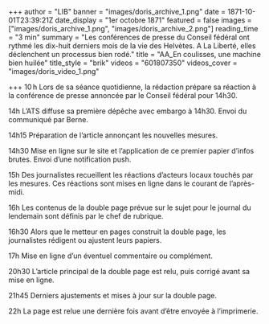 +++
author = "LIB"
banner = "images/doris_archive_1.png"
date = 1871-10-01T23:39:21Z
date_display = "1er octobre 1871"
featured = false
images = ["images/doris_archive_1.png", "images/doris_archive_2.png"]
reading_time = "3 min"
summary = "Les conférences de presse du Conseil fédéral ont rythmé les dix-huit derniers mois de la vie des Helvètes. A La Liberté, elles déclenchent un processus bien rodé."
title = "AA_En coulisses, une machine bien huilée"
title_style = "brik"
videos = "601807350"
videos_cover = "images/doris_video_1.png"

+++
10 h Lors de sa séance quotidienne, la rédaction prépare sa réaction à la conférence de presse annoncée par le Conseil fédéral pour 14h30.

14h L’ATS diffuse sa première dépêche avec embargo à 14h30. Envoi du communiqué par Berne.

14h15 Préparation de l’article annonçant les nouvelles mesures.

14h30 Mise en ligne sur le site et l’application de ce premier papier d’infos brutes. Envoi d’une notification push.

15h Des journalistes recueillent les réactions d’acteurs locaux touchés par les mesures. Ces réactions sont mises en ligne dans le courant de l’après-midi.

16h Les contenus de la double page prévue sur le sujet pour le journal du lendemain sont définis par le chef de rubrique.

16h30 Alors que le metteur en pages construit la double page, les journalistes rédigent ou ajustent leurs papiers.

17h Mise en ligne d’un éventuel commentaire ou complément.

20h30 L’article principal de la double page est relu, puis corrigé avant sa mise en ligne.

21h45 Derniers ajustements et mises à jour sur la double page.

22h La page est relue une dernière fois avant d’être envoyée à l’imprimerie.